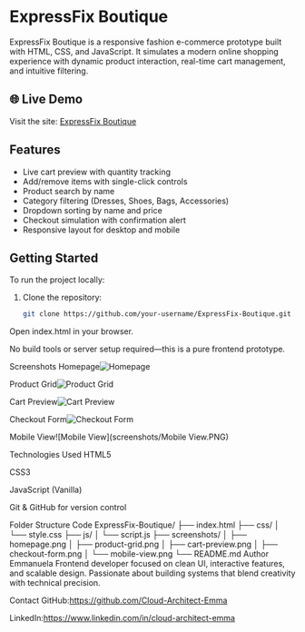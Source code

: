
# ExpressFix Boutique

ExpressFix Boutique is a responsive fashion e-commerce prototype built with HTML, CSS, and JavaScript. It simulates a modern online shopping experience with dynamic product interaction, real-time cart management, and intuitive filtering.


## 🌐 Live Demo

Visit the site: [ExpressFix Boutique](https://cloud-architect-emma.github.io/ExpressFix-boutique/)

## Features

- Live cart preview with quantity tracking
- Add/remove items with single-click controls
- Product search by name
- Category filtering (Dresses, Shoes, Bags, Accessories)
- Dropdown sorting by name and price
- Checkout simulation with confirmation alert
- Responsive layout for desktop and mobile

## Getting Started

To run the project locally:

1. Clone the repository:
   ```bash
   git clone https://github.com/your-username/ExpressFix-Boutique.git
Open index.html in your browser.

No build tools or server setup required—this is a pure frontend prototype.

 Screenshots
Homepage![Homepage](screenshots/homepage.PNG)

Product Grid![Product Grid](screenshots/product-grid.png)

Cart Preview![Cart Preview](screenshots/cart-preview.PNG)

Checkout Form![Checkout Form](screenshots/checkout-form.PNG)

Mobile View![Mobile View](screenshots/Mobile View.PNG)

 Technologies Used
HTML5

CSS3

JavaScript (Vanilla)

Git & GitHub for version control

  Folder Structure
Code
ExpressFix-Boutique/
├── index.html
├── css/
│   └── style.css
├── js/
│   └── script.js
├── screenshots/
│   ├── homepage.png
│   ├── product-grid.png
│   ├── cart-preview.png
│   ├── checkout-form.png
│   └── mobile-view.png
└── README.md
  Author
Emmanuela Frontend developer focused on clean UI, interactive features, and scalable design. Passionate about building systems that blend creativity with technical precision.

 Contact
GitHub:https://github.com/Cloud-Architect-Emma

LinkedIn:https://www.linkedin.com/in/cloud-architect-emma